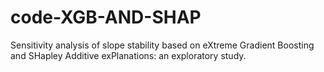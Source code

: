 # code-XGB-AND-SHAP
Sensitivity analysis of slope stability based on eXtreme Gradient Boosting and SHapley Additive exPlanations: an exploratory study.
